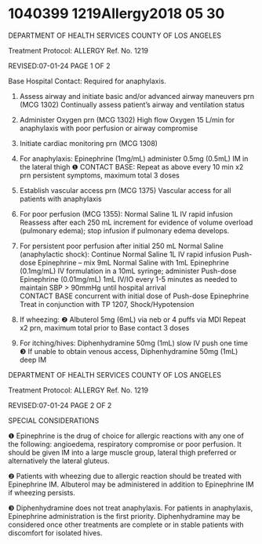 # 1040399 1219Allergy2018 05 30

DEPARTMENT OF HEALTH SERVICES 
COUNTY OF LOS ANGELES 
 
Treatment Protocol: ALLERGY Ref. No. 1219 
 
 
 
 
 
 
REVISED:07-01-24 PAGE 1 OF 2 
 
Base Hospital Contact: Required for anaphylaxis.  
 
1. Assess airway and initiate basic and/or advanced airway maneuvers prn (MCG 1302) 
Continually assess patient’s airway and ventilation status 
 
2. Administer Oxygen prn (MCG 1302) 
High flow Oxygen 15 L/min for anaphylaxis with poor perfusion or airway compromise 
 
3. Initiate cardiac monitoring prn (MCG 1308) 
 
4. For anaphylaxis: 
Epinephrine (1mg/mL) administer 0.5mg (0.5mL) IM in the lateral thigh ❶ 
CONTACT BASE: Repeat as above every 10 min x2 prn persistent symptoms, maximum total 3 
doses 
 
5. Establish vascular access prn (MCG 1375) 
Vascular access for all patients with anaphylaxis 
 
6. For poor perfusion (MCG 1355): 
Normal Saline 1L IV rapid infusion 
Reassess after each 250 mL increment for evidence of volume overload (pulmonary edema); 
stop infusion if pulmonary edema develops. 
 
7. For persistent poor perfusion after initial 250 mL Normal Saline (anaphylactic shock): 
Continue Normal Saline 1L IV rapid infusion 
Push-dose Epinephrine – mix 9mL Normal Saline with 1mL Epinephrine (0.1mg/mL) IV 
formulation in a 10mL syringe; administer Push-dose Epinephrine (0.01mg/mL) 1mL IV/IO 
every 1-5 minutes as needed to maintain SBP > 90mmHg until hospital arrival  
CONTACT BASE concurrent with initial dose of Push-dose Epinephrine  
Treat in conjunction with TP 1207, Shock/Hypotension 
 
8. If wheezing: ❷ 
Albuterol 5mg (6mL) via neb or 4 puffs via MDI 
Repeat x2 prn, maximum total prior to Base contact 3 doses 
 
9. For itching/hives: 
Diphenhydramine 50mg (1mL) slow IV push one time ❸ 
If unable to obtain venous access, Diphenhydramine 50mg (1mL) deep IM 
 
  

DEPARTMENT OF HEALTH SERVICES 
COUNTY OF LOS ANGELES 
 
Treatment Protocol: ALLERGY Ref. No. 1219 
 
 
 
 
 
 
REVISED:07-01-24 PAGE 2 OF 2 
 
SPECIAL CONSIDERATIONS 
 
❶    Epinephrine is the drug of choice for allergic reactions with any one of the following: angioedema, 
respiratory compromise or poor perfusion. It should be given IM into a large muscle group, lateral 
thigh preferred or alternatively the lateral gluteus. 
 
❷    Patients with wheezing due to allergic reaction should be treated with Epinephrine IM. Albuterol may 
be administered in addition to Epinephrine IM if wheezing persists. 
 
❸ Diphenhydramine does not treat anaphylaxis.  For patients in anaphylaxis, Epinephrine 
administration is the first priority. Diphenhydramine may be considered once other treatments are 
complete or in stable patients with discomfort for isolated hives.
